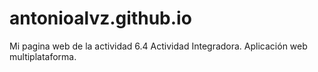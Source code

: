 # antonioalvz.github.io
Mi pagina web de la actividad 6.4 Actividad Integradora. Aplicación web multiplataforma.
